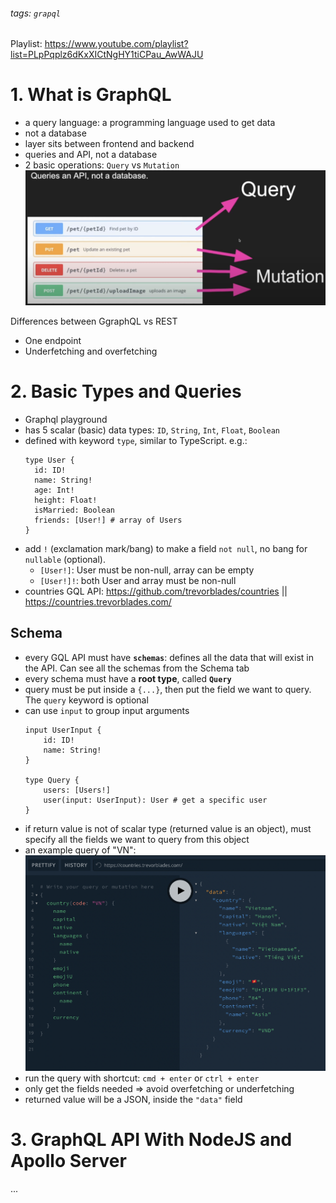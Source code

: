 ###### tags: `grapql`

Playlist: https://www.youtube.com/playlist?list=PLpPqplz6dKxXICtNgHY1tiCPau_AwWAJU

# 1. What is GraphQL
- a query language: a programming language used to get data
- not a database
- layer sits between frontend and backend
- queries and API, not a database
- 2 basic operations: `Query` vs `Mutation`
    ![](20221122164307.png)

Differences between GgraphQL vs REST
- One endpoint
- Underfetching and overfetching

# 2. Basic Types and Queries
- Graphql playground
- has 5 scalar (basic) data types: `ID`, `String`, `Int`, `Float`, `Boolean`
- defined with keyword `type`, similar to TypeScript. e.g.:
  ``` 
  type User {
    id: ID!
    name: String!
    age: Int!
    height: Float!
    isMarried: Boolean
    friends: [User!] # array of Users
  } 
  ```
- add `!` (exclamation mark/bang) to make a field `not null`, no bang for `nullable` (optional). 
  - `[User!]`: User must be non-null, array can be empty
  - `[User!]!`: both User and array must be non-null
- countries GQL API: https://github.com/trevorblades/countries || https://countries.trevorblades.com/

## Schema
- every GQL API must have **`schemas`**: defines all the data that will exist in the API. Can see all the schemas from the Schema tab
- every schema must have a **root type**, called **`Query`**
- query must be put inside a `{...}`, then put the field we want to query. The `query` keyword is optional
- can use `input` to group input arguments
    ```
    input UserInput {
        id: ID!
        name: String!
    }

    type Query {
        users: [Users!]
        user(input: UserInput): User # get a specific user
    }
    ```
- if return value is not of scalar type (returned value is an object), must specify all the fields we want to query from this object
- an example query of "VN":
    ![](20221122180347.png)  
- run the query with shortcut: `cmd + enter` or `ctrl + enter`
- only get the fields needed => avoid overfetching or underfetching
- returned value will be a JSON, inside the `"data"` field

# 3. GraphQL API With NodeJS and Apollo Server
...